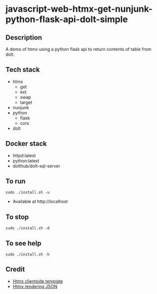 # javascript-web-htmx-get-nunjunk-python-flask-api-dolt-simple

## Description
A demo of htmx using a python flask
api to return contents of table from
dolt.

## Tech stack
- htmx
    - get
    - ext
    - swap
    - target
- nunjunk
- python
    - flask
    - cors
- dolt

## Docker stack
- httpd:latest
- python:latest
- dolthub/dolt-sql-server

## To run
`sudo ./install.sh -u`
- Available at http://localhost

## To stop
`sudo ./install.sh -d`

## To see help
`sudo ./install.sh -h`

## Credit
- [Htmx clientside template](https://htmx.org/extensions/client-side-templates/)
- [Htmx rendering JSON](https://marcus-obst.de/blog/htmx-json-handling)